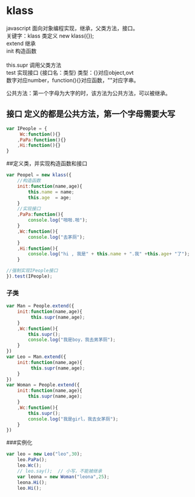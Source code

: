 # klass
javascript 面向对象编程实现，继承，父类方法，接口。<br />
关键字：klass      类定义  new klass({});<br />
        extend     继承    <br />
		init       构造函数<br /><br />
        this.supr  调用父类方法<br />
        test       实现接口 {接口名：类型} 类型：{}对应object,ovt <br />数字对应number，function(){}对应函数，""对应字串。<br />

公共方法：第一个字母为大字的时，该方法为公共方法，可以被继承。

## 接口 定义的都是公共方法，第一个字母需要大写
``` js
var IPeople = {
	 Wc:function(){}
	,PaPa:function(){}
	,Hi:function(){}
}
```

##定义类，并实现构造函数和接口

``` js
var Peopel = new klass({
	//构造函数
	init:function(name,age){
		this.name = name;
		this.age  = age;
	}
	//实现接口
	,PaPa:function(){
		console.log("啪啪.啪");
	}
	,Wc:function(){
		console.log("去茅厕");
	}
	,Hi:function(){
		console.log("hi , 我是" + this.name + ".我" +this.age+ "了");
	}

//强制实现IPeople接口
}).test(IPeople);
```

### 子类
``` js
var Man = People.extend({
	init:function(name,age){
		 this.supr(name,age);
	}
	,Wc:function(){
		this.supr();
		console.log("我是boy，我去男茅厕");
	}
})
var Leo = Man.extend({
	init:function(name,age){
		 this.supr(name,age);
	}
})
var Woman = People.extend({
	init:function(name,age){
		this.supr(name,age);
	}
	,Wc:function(){
		this.supr();
		console.log("我是girl，我去女茅厕");
	}
})
```

###实例化
``` js
var leo = new Leo("leo",30);
	leo.PaPa();
	leo.Wc();
	// leo.say();  // 小写，不能被继承
	var leona = new Woman("leona",25);
	leona.Hi();
	leo.Hi();
```